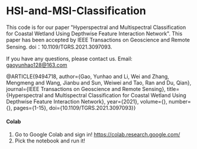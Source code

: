 # HSI-and-MSI-Classification
 
This code is for our paper "Hyperspectral and Multispectral Classification for Coastal Wetland Using Depthwise Feature Interaction Network".
This paper has been accepted by IEEE Transactions on Geoscience and Remote Sensing. doi：10.1109/TGRS.2021.3097093.

If you have any questions, please contact us. Email: gaoyunhao128@163.com

@ARTICLE{9494718,
  author={Gao, Yunhao and Li, Wei and Zhang, Mengmeng and Wang, Jianbu and Sun, Weiwei and Tao, Ran and Du, Qian},
  journal={IEEE Transactions on Geoscience and Remote Sensing}, 
  title={Hyperspectral and Multispectral Classification for Coastal Wetland Using Depthwise Feature Interaction Network}, 
  year={2021},
  volume={},
  number={},
  pages={1-15},
  doi={10.1109/TGRS.2021.3097093}}

#### Colab

1. Go to Google Colab and sign in!  https://colab.research.google.com/
2. Pick the notebook and run it! 

